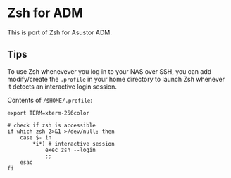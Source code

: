 # Zsh for ADM

This is port of Zsh for Asustor ADM.

## Tips

To use Zsh whenevever you log in to your NAS over SSH, you can add modify/create the `.profile` in your home directory to launch Zsh whenever it detects an interactive login session.

Contents of `/$HOME/.profile`:

```shell
export TERM=xterm-256color

# check if zsh is accessible
if which zsh 2>&1 >/dev/null; then
	case $- in
		*i*) # interactive session
			exec zsh --login
			;;
	esac
fi
```
